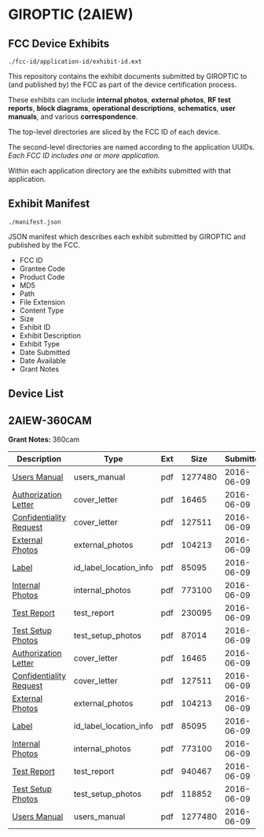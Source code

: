 # GIROPTIC (2AIEW)
## FCC Device Exhibits

```
./fcc-id/application-id/exhibit-id.ext
```

This repository contains the exhibit documents submitted by GIROPTIC to (and published by) the FCC as part of the device certification process.

These exhibits can include **internal photos**, **external photos**, **RF test reports**, **block diagrams**, **operational descriptions**, **schematics**, **user manuals**, and various **correspondence**.

The top-level directories are sliced by the FCC ID of each device.

The second-level directories are named according to the application UUIDs. *Each FCC ID includes one or more application.*

Within each application directory are the exhibits submitted with that application. 

## Exhibit Manifest

```
./manifest.json
```

JSON manifest which describes each exhibit submitted by GIROPTIC and published by the FCC.

- FCC ID
- Grantee Code
- Product Code
- MD5
- Path
- File Extension
- Content Type
- Size
- Exhibit ID
- Exhibit Description
- Exhibit Type
- Date Submitted
- Date Available
- Grant Notes

## Device List
## 2AIEW-360CAM
**Grant Notes:** 360cam

| Description | Type | Ext | Size | Submitted | Available |
| ----------- | ---- | --- | ---- | --------- | --------- |
| [Users Manual](2AIEW-360CAM/59e21941a9072f781aaf233b43701a14/3023165.pdf) | users_manual | pdf | 1277480 | 2016-06-09 | 2016-06-09 |
| [Authorization Letter](2AIEW-360CAM/59e21941a9072f781aaf233b43701a14/3023166.pdf) | cover_letter | pdf | 16465 | 2016-06-09 | 2016-06-09 |
| [Confidentiality Request](2AIEW-360CAM/59e21941a9072f781aaf233b43701a14/3023167.pdf) | cover_letter | pdf | 127511 | 2016-06-09 | 2016-06-09 |
| [External Photos](2AIEW-360CAM/59e21941a9072f781aaf233b43701a14/3023162.pdf) | external_photos | pdf | 104213 | 2016-06-09 | 2016-06-09 |
| [Label](2AIEW-360CAM/59e21941a9072f781aaf233b43701a14/3023168.pdf) | id_label_location_info | pdf | 85095 | 2016-06-09 | 2016-06-09 |
| [Internal Photos](2AIEW-360CAM/59e21941a9072f781aaf233b43701a14/3023163.pdf) | internal_photos | pdf | 773100 | 2016-06-09 | 2016-06-09 |
| [Test Report](2AIEW-360CAM/59e21941a9072f781aaf233b43701a14/3023314.pdf) | test_report | pdf | 230095 | 2016-06-09 | 2016-06-09 |
| [Test Setup Photos](2AIEW-360CAM/59e21941a9072f781aaf233b43701a14/3023309.pdf) | test_setup_photos | pdf | 87014 | 2016-06-09 | 2016-06-09 |
| [Authorization Letter](2AIEW-360CAM/3a61ec3ca74714657ebccbb28fd7d9b2/3023166.pdf) | cover_letter | pdf | 16465 | 2016-06-09 | 2016-06-09 |
| [Confidentiality Request](2AIEW-360CAM/3a61ec3ca74714657ebccbb28fd7d9b2/3023167.pdf) | cover_letter | pdf | 127511 | 2016-06-09 | 2016-06-09 |
| [External Photos](2AIEW-360CAM/3a61ec3ca74714657ebccbb28fd7d9b2/3023162.pdf) | external_photos | pdf | 104213 | 2016-06-09 | 2016-06-09 |
| [Label](2AIEW-360CAM/3a61ec3ca74714657ebccbb28fd7d9b2/3023168.pdf) | id_label_location_info | pdf | 85095 | 2016-06-09 | 2016-06-09 |
| [Internal Photos](2AIEW-360CAM/3a61ec3ca74714657ebccbb28fd7d9b2/3023163.pdf) | internal_photos | pdf | 773100 | 2016-06-09 | 2016-06-09 |
| [Test Report](2AIEW-360CAM/3a61ec3ca74714657ebccbb28fd7d9b2/3023169.pdf) | test_report | pdf | 940467 | 2016-06-09 | 2016-06-09 |
| [Test Setup Photos](2AIEW-360CAM/3a61ec3ca74714657ebccbb28fd7d9b2/3023164.pdf) | test_setup_photos | pdf | 118852 | 2016-06-09 | 2016-06-09 |
| [Users Manual](2AIEW-360CAM/3a61ec3ca74714657ebccbb28fd7d9b2/3023165.pdf) | users_manual | pdf | 1277480 | 2016-06-09 | 2016-06-09 |
